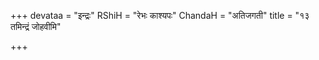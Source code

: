 +++
devataa = "इन्द्रः"
RShiH = "रेभः काश्यपः"
ChandaH = "अतिजगती"
title = "१३ तमिन्द्रं जोहवीमि"

+++
